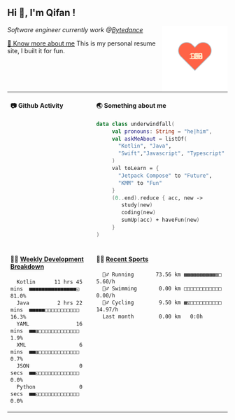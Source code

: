 <h2> Hi 👋, I'm Qifan ! </h2>
<a href="https://github.com/underwindfall/iBeats"><img align="right" width="150px" src="https://raw.githubusercontent.com/underwindfall/iBeats/main/files/heart.svg"/></a>
<p><em>Software engineer currently work @<a href="https://www.bytedance.com/en/">Bytedance</a></em></p>
<p><a href="https://qifanyang.com/resume" target="_blank"> 🔭 Know more about me</a> This is my personal resume site, I built it for fun.</p>
<table width="960px"><tr><td valign="top" width="50%">

 #### 📷 Github Activity
 <!-- githubActivity starts -->

 <!-- githubActivity ends -->
 </td><td valign="top" width="50%">

 #### 🌏 Something about me
 <!-- profile starts -->
 ```kotlin
 data class underwindfall(
      val pronouns: String = "he|him",
      val askMeAbout = listOf(
        "Kotlin", "Java",
        "Swift","Javascript", "Typescript"
      )
      val toLearn = {
        "Jetpack Compose" to "Future",
        "KMM" to "Fun"
      }
      (0..end).reduce { acc, new ->
         study(new)
         coding(new)
         sumUp(acc) + haveFun(new)
      }
 )
 ```
 <!-- profile ends -->
 </td></tr><tr><td valign="top" width="50%">
 
 #### 🏊‍♂️ <a href="https://gist.github.com/underwindfall/377ee88ba1fabd1e93516e48ca9c61eb" target="_blank">Weekly Development Breakdown</a>
  <!-- codeTime starts -->
  ```text
    Kotlin      11 hrs 45 mins  ■■■■■■■■■■■■■■■◱  81.0%
    Java         2 hrs 22 mins  ■■■■■□□□□□□□□□□□  16.3%
    YAML               16 mins  ■■▥□□□□□□□□□□□□□   1.9%
    XML                 6 mins  ■■▥□□□□□□□□□□□□□   0.7%
    JSON                0 secs  ■■◱□□□□□□□□□□□□□   0.0%
    Python              0 secs  ■■◱□□□□□□□□□□□□□   0.0%
  ```
  <!-- codeTime starts -->
  </td>
  <td valign="top" width="50%">

  #### 🤾‍♂️ <a href="https://gist.github.com/underwindfall/76198d6f6918f9f94d022c8ad881f98b" target="_blank">Recent Sports</a>

  <!-- Sports starts -->
  ```text
    ‍🏃‍♂️ Running       73.56 km ▩▩▩▩▩▩▩▩▩▩▨□  5.60/h
    🏊‍♂️ Swimming       0.00 km □□□□□□□□□□□□  0.00/h
    🚴‍♂️ Cycling        9.50 km ▩◱□□□□□□□□□□ 14.97/h
    Last month        0.00 km   0:0h
  ```
  <!-- Sports ends -->
  </td></tr></table>